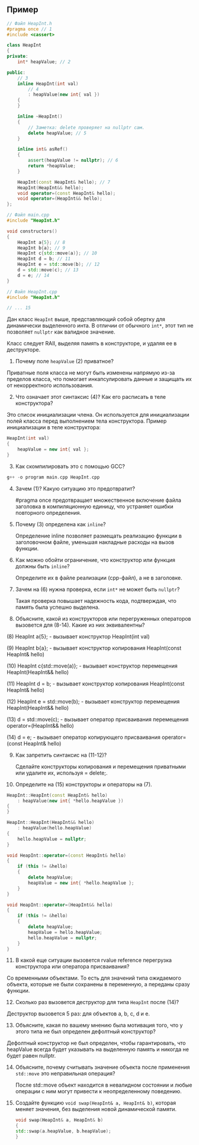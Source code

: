 ## Пример

```cpp
// Файл HeapInt.h
#pragma once // 1
#include <cassert>

class HeapInt
{
private:
    int* heapValue; // 2

public:
    // 3
    inline HeapInt(int val) 
        // 4
        : heapValue(new int{ val })
    {
    }

    inline ~HeapInt()
    {
        // Заметка: delete проверяет на nullptr сам.
        delete heapValue; // 5
    }

    inline int& asRef()
    {
        assert(heapValue != nullptr); // 6
        return *heapValue;
    }

    HeapInt(const HeapInt& hello); // 7
    HeapInt(HeapInt&& hello);
    void operator=(const HeapInt& hello);
    void operator=(HeapInt&& hello);
};

// Файл main.cpp
#include "HeapInt.h"

void constructors()
{
    HeapInt a{5}; // 8
    HeapInt b{a}; // 9
    HeapInt c{std::move(a)}; // 10
    HeapInt d = b; // 11
    HeapInt e = std::move(b); // 12
    d = std::move(c); // 13
    d = e; // 14
}

// Файл HeapInt.cpp
#include "HeapInt.h"

// ... 15
```

Дан класс `HeapInt` выше, представляющий собой обертку для динамически выделенного инта.
В отличии от обычного `int*`, этот тип не позволяет `nullptr` как валидное значение.

Класс следует RAII, выделяя память в конструкторе, и удаляя ее в деструкторе.

1. Почему поле `heapValue` (2) приватное?

Приватные поля класса не могут быть изменены напрямую из-за пределов класса, что помогает инкапсулировать данные и защищать их от некорректного использования.
   

2. Что означает этот синтаксис (4)? Как его расписать в теле конструктора?

Это список инициализации члена. Он используется для инициализации полей класса перед выполнением тела конструктора. Пример инициализации в теле конструктора:

```cpp
HeapInt(int val)
{
    heapValue = new int{ val };
}
```
   

3. Как скомпилировать это с помощью GCC?
```cpp
g++ -o program main.cpp HeapInt.cpp
```
   

4. Зачем (1)? Какую ситуацию это предотвратит?

   #pragma once предотвращает множественное включение файла заголовка в компиляционную единицу, что устраняет ошибки повторного определения.
   

5. Почему (3) определена как `inline`?

   Определение inline позволяет размещать реализацию функции в заголовочном файле, уменьшая накладные расходы на вызов функции.

6. Как можно обойти ограничение, что конструктор или функция должны быть `inline`?

   Определите их в файле реализации (cpp-файл), а не в заголовке.


7. Зачем на (6) нужна проверка, если `int*` не может быть `nullptr`?

   Такая проверка повышает надежность кода, подтверждая, что память была успешно выделена.


8. Объясните, какой из конструкторов или перегруженных операторов вызовется для (8-14).
   Какие из них эквивалентны?
   
(8) HeapInt a{5}; - вызывает конструктор HeapInt(int val)

(9) HeapInt b{a}; - вызывает конструктор копирования HeapInt(const HeapInt& hello)

(10) HeapInt c{std::move(a)}; - вызывает конструктор перемещения HeapInt(HeapInt&& hello)

(11) HeapInt d = b; - вызывает конструктор копирования HeapInt(const HeapInt& hello)

(12) HeapInt e = std::move(b); - вызывает конструктор перемещения HeapInt(HeapInt&& hello)

(13) d = std::move(c); - вызывает оператор присваивания перемещения operator=(HeapInt&& hello)

(14) d = e; - вызывает оператор копирующего присваивания operator=(const HeapInt& hello)

9. Как запретить синтаксис на (11-12)?

   Сделайте конструкторы копирования и перемещения приватными или удалите их, используя = delete;.

10. Определите на (15) конструкторы и операторы на (7).

```cpp
HeapInt::HeapInt(const HeapInt& hello)
    : heapValue(new int{ *hello.heapValue })
{
}

HeapInt::HeapInt(HeapInt&& hello)
    : heapValue(hello.heapValue)
{
    hello.heapValue = nullptr;
}

void HeapInt::operator=(const HeapInt& hello)
{
    if (this != &hello)
    {
        delete heapValue;
        heapValue = new int{ *hello.heapValue };
    }
}

void HeapInt::operator=(HeapInt&& hello)
{
    if (this != &hello)
    {
        delete heapValue;
        heapValue = hello.heapValue;
        hello.heapValue = nullptr;
    }
}
```
    

11. В какой еще ситуации вызовется rvalue reference перегрузка конструктора или оператора присваивания?

Со временными объектами. То есть для значений типа ожидаемого объекта, которые не были сохранены в переменную, а переданы сразу функции.
    

12. Сколько раз вызовется деструктор для типа `HeapInt` после (14)?

  Деструктор вызовется 5 раз: для объектов a, b, c, d и e.

    

13. Объясните, какая по вашему мнению была мотивация того, что у этого типа не был определен дефолтный конструктор?

  Дефолтный конструктор не был определен, чтобы гарантировать, что heapValue всегда будет указывать на выделенную память и никогда не будет равен nullptr.

    

14. Объясните, почему считывать значение объекта после применения `std::move` это неправильная операция?

    После std::move объект находится в невалидном состоянии и любые операции с ним могут привести к неопределенному поведению.
    
15. Создайте функцию `void swap(HeapInt& a, HeapInt& b)`, которая меняет значения, 
    без выделения новой динамической памяти.

    ```cpp
    void swap(HeapInt& a, HeapInt& b)
    {
    std::swap(a.heapValue, b.heapValue);
    }
    ```


    
